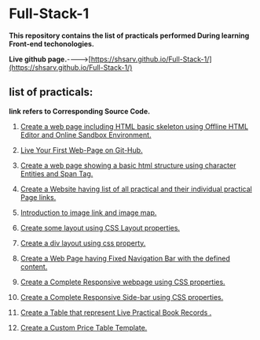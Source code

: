 # Full-Stack-1

**This repository contains the list of practicals performed During learning Front-end techonologies.**


**Live github page.**---->[https://shsarv.github.io/Full-Stack-1/](https://shsarv.github.io/Full-Stack-1/)



## list of practicals:

**link refers to Corresponding Source Code.**

1.  [Create a web page including HTML basic skeleton using Offline HTML Editor and Online Sandbox Environment.](https://github.com/shsarv/Full-Stack-1/blob/master/Practicals/practical1.html)


2.  [Live Your First Web-Page on Git-Hub.](https://github.com/shsarv/Full-Stack-1/blob/master/Practicals/practical2.html)


3.  [Create a web page showing a basic html structure using character Entities and Span Tag.](https://github.com/shsarv/Full-Stack-1/blob/master/Practicals/practical3.html)


4.  [Create a Website having list of all practical and their individual practical Page links.](https://github.com/shsarv/Full-Stack-1/blob/master/Practicals/practical4.html)


5.  [Introduction to image link and image map.](https://github.com/shsarv/Full-Stack-1/blob/master/Practicals/practical5.html)


6.  [Create some layout using CSS Layout properties.](https://github.com/shsarv/Full-Stack-1/blob/master/Practicals/practical6.html)

7. [Create a div layout using css property.](https://github.com/shsarv/Full-Stack-1/blob/master/Practicals/practical7.html)

8. [Create a Web Page having Fixed Navigation Bar with the defined content.](https://github.com/shsarv/Full-Stack-1/blob/master/Practicals/practical8.html)

9. [Create a Complete Responsive webpage using CSS properties.](https://github.com/shsarv/Full-Stack-1/blob/master/Practicals/practical9.html)

10. [Create a Complete Responsive Side-bar using CSS properties.](https://github.com/shsarv/Full-Stack-1/blob/master/Practicals/practical10.html)

11. [Create a Table that represent Live Practical Book Records .](https://github.com/shsarv/Full-Stack-1/blob/master/Practicals/practical11.html)
12. [Create a Custom Price Table Template.](https://github.com/shsarv/Full-Stack-1/blob/master/Practicals/practical12.html)







